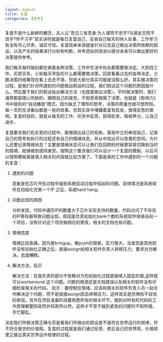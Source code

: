 ```yaml
---
layout: mypost
title: 复盘
categories: [思考]
---
```


复盘不是什么新鲜的概念，古人云“吾日三省吾身:为人谋而不忠乎?与朋友交而不信乎?传不习乎”其实讲的就是每日复盘自己，反省自己每天的待人处事，工作学习有没有尽心尽责，诚实守信。复盘简单来讲就是针对过去自己做出决策所依赖的假设，以及产生的结果进行分析和判断，并考虑如何改进以便对未来可以做出更好的决策提供参考。

我们每天每时每刻都在做着各种决策，工作中生活中处处都需要做决定。大到找工作，买房买车，小到每天早饭吃什么都需要做决策。回首看看过去的各种决定，少数决策的结果现在看上去还不错，但是大部分其实可能就没那么好。其实做决策的过程，是我们针对所遇到的问题做出假设的过程，我们假设这个问题的原因是什么，然后基于我们的假设给出解决方法（也就是做出决策）。平时做决策时，我们通常都是随心所欲的，跟随自己的直觉，不假思索就做了决策，也就是《影响力》书中提到的“自动播放”模式。因为缺乏了理性的思考，决策的质量也就可想而知。每一天的生活看似都是一些的琐事，但其实其中埋藏着富有启发，值得反思的案例。复盘的目的，就是从每天的工作、任务中反思，获得启发，吸收养分，让自己进步。

复盘要求我们在反思的过程中，能够跳出自己的视角，客观中立的审视自己，记录自己的思考和执行的过程还有自己的情绪状态，并从中找出可以改善的空间。为什么还要记录情绪状态？主要是情绪状态可以让我们在回顾的时候更容易切换到当时的情境，能够做到感同身受。按照这个要求我们可以设计一个复盘的模板，以后可以按照模板直接填入相关的内容就比较方便了。下面是我的工作中遇到的一个问题的复盘：

1. 遇到的问题

	现象是在芯片开机过程中碰到系统启动过程中挂起的问题。具体情况是系统软件在初始化完某一个IP 之后，系统hard hang。

2. 问题出现的原因

	分析发现，代码中遍历IP的数量大于芯片实际支持的数量，代码访问了不存在的IP寄存器导致问题出现。原因是负责初始化bank个数的系统软件继承自前一个项目，没有针对这个项目做相应的更改，相关的文档也有问题。

3. 情绪态度

	情绪比较急躁，因为是bringup，被push的很紧，压力很大，当发现是其他软件没有初始化正确之后，直接assign给相关软件负责人转移压力，要求对方解决。态度糟糕。

4. 解决方法，启示

	解决方法：在我负责的部分不依赖对方的初始化过程直接填入固定的值,这样就可以workaround 这个问题。问题的根源还是文档错误以及相关的软件没有仔细检查相关的代码。
	启示：要控制住情绪，应该和相关的软件负责人员一起合作解决这个问题，而不是直接assign回去转移压力，这样其实是恐惧和不自信的表现。另外在项目准备阶段要熟悉所有的相关环节，做到对所有的代码的工作原理都要知其然并知其所以然，这样才不至于碰到紧急的问题时不知所措，手忙脚乱。
	
决定我们所做决策正确与否是看我们所做出的假设是不是符合世界运行的规律，符不符合普世的价值观。复盘的过程就是我们通过反思，修正自己的世界观，价值观使之接近真实世界运作规律的过程。

